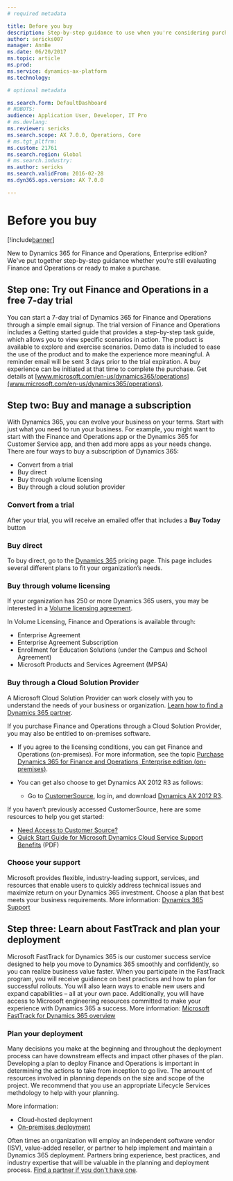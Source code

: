 ```yaml
---
# required metadata

title: Before you buy
description: Step-by-step guidance to use when you're considering purchasing Dynamics 365 for Finance and Operations.  
author: sericks007
manager: AnnBe
ms.date: 06/20/2017
ms.topic: article
ms.prod: 
ms.service: dynamics-ax-platform
ms.technology: 

# optional metadata

ms.search.form: DefaultDashboard
# ROBOTS: 
audience: Application User, Developer, IT Pro
# ms.devlang: 
ms.reviewer: sericks
ms.search.scope: AX 7.0.0, Operations, Core
# ms.tgt_pltfrm: 
ms.custom: 21761
ms.search.region: Global
# ms.search.industry: 
ms.author: sericks
ms.search.validFrom: 2016-02-28
ms.dyn365.ops.version: AX 7.0.0

---
```


# Before you buy 

[!include[banner](../includes/banner.md)]

New to Dynamics 365 for Finance and Operations, Enterprise edition? We've put together step-by-step guidance whether you’re still evaluating Finance and Operations or ready to make a purchase.

## Step one:  Try out Finance and Operations in a free 7-day trial
You can start a 7-day trial of Dynamics 365 for Finance and Operations through a simple email signup. The trial version of Finance and Operations includes a Getting started guide that provides a step-by-step task guide, which allows you to view specific scenarios in action. The product is available to explore and exercise scenarios. Demo data is included to ease the use of the product and to make the experience more meaningful. A reminder email will be sent 3 days prior to the trial expiration. A buy experience can be initiated at that time to complete the purchase. Get details at [www.microsoft.com/en-us/dynamics365/operations](www.microsoft.com/en-us/dynamics365/operations).

## Step two: Buy and manage a subscription
With Dynamics 365, you can evolve your business on your terms. Start with just what you need to run your business. For example, you might want to start with the Finance and Operations app or the Dynamics 365 for Customer Service app, and then add more apps as your needs change.
There are four ways to buy a subscription of Dynamics 365:
- Convert from a trial
- Buy direct
- Buy through volume licensing
- Buy through a cloud solution provider

### Convert from a trial
After your trial, you will receive an emailed offer that includes a **Buy Today** button

### Buy direct
To buy direct, go to the [Dynamics 365](https://www.microsoft.com/en-us/dynamics365/pricing) pricing page. This page includes several different plans to fit your organization’s needs.


### Buy through volume licensing
If your organization has 250 or more Dynamics 365 users, you may be interested in a [Volume licensing agreement](https://www.microsoft.com/en-us/licensing/how-to-buy/how-to-buy.aspx). 

In Volume Licensing, Finance and Operations is available through:
- Enterprise Agreement
- Enterprise Agreement Subscription
- Enrollment for Education Solutions (under the Campus and School Agreement)
- Microsoft Products and Services Agreement (MPSA)

### Buy through a Cloud Solution Provider
A Microsoft Cloud Solution Provider can work closely with you to understand the needs of your business or organization. [Learn how to find a Dynamics 365 partner](https://partnercenter.microsoft.com/en-us/partner/home). 

If you purchase Finance and Operations through a Cloud Solution Provider, you may also be entitled to on-premises software. 

- If you agree to the licensing conditions, you can get Finance and Operations (on-premises). For more information, see the topic [Purchase Dynamics 365 for Finance and Operations, Enterprise edition (on-premises)](/dev-itpro/get-started/purchase-on-premises).

- You can get also choose to get Dynamics AX 2012 R3 as follows:

  -   Go to [CustomerSource](https://mbs.microsoft.com/customersource/), log in, and download [Dynamics AX 2012 R3](https://mbs.microsoft.com/customersource/northamerica/AX/downloads/product-releases/MSDYAX2012R3Release).

If you haven’t previously accessed CustomerSource, here are some resources to help you get started:

-   [Need Access to Customer Source?](https://mbs.microsoft.com/customersource/northamerica/news-events/news-events/NeedAccesstoCustomerSource)
-   [Quick Start Guide for Microsoft Dynamics Cloud Service Support Benefits](http://go.microsoft.com/fwlink/?LinkId=530335) (PDF)


### Choose your support
Microsoft provides flexible, industry-leading support, services, and resources that enable users to quickly address technical issues and maximize return on your Dynamics 365 investment. Choose a plan that best meets your business requirements. More information: [Dynamics 365 Support](https://www.microsoft.com/en-us/dynamics365/support)

## Step three: Learn about FastTrack and plan your deployment
Microsoft FastTrack for Dynamics 365 is our customer success service designed to help you move to Dynamics 365 smoothly and confidently, so you can realize business value faster. When you participate in the FastTrack program, you will receive guidance on best practices and how to plan for successful rollouts. You will also learn ways to enable new users and expand capabilities – all at your own pace. Additionally, you will have access to Microsoft engineering resources committed to make your experience with Dynamics 365 a success. More information: [Microsoft FastTrack for Dynamics 365 overview](/dynamics365/unified-operations/fin-and-ops/get-started/fasttrack-dynamics-365-overview) 

### Plan your deployment
Many decisions you make at the beginning and throughout the deployment process can have downstream effects and impact other phases of the plan. Developing a plan to deploy Finance and Operations is important in determining the actions to take from inception to go live. The amount of resources involved in planning depends on the size and scope of the project. We recommend that you use an appropriate Lifecycle Services methdology to help with your planning. 

More information: 
- Cloud-hosted deployment
- [On-premises deployment](/dev-itpro/deployment/on-premises-deployment-landing-page)

Often times an organization will employ an independent software vendor (ISV), value-added reseller, or partner to help implement and maintain a Dynamics 365 deployment. Partners bring experience, best practices, and industry expertise that will be valuable in the planning and deployment process. [Find a partner if you don't have one](https://partnercenter.microsoft.com/en-us/pcv/search).

